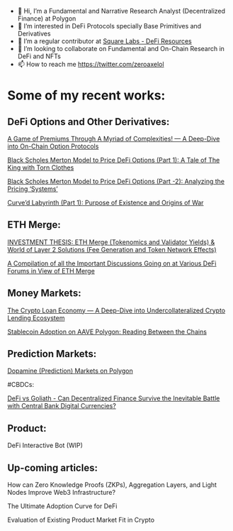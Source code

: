 - 👋 Hi, I’m a Fundamental and Narrative Research Analyst (Decentralized Finance) at Polygon
- 👀 I’m interested in DeFi Protocols specially Base Primitives and Derivatives
- 🌱 I’m a regular contributor at [Square Labs - DeFi Resources](https://github.com/Square-Labs/DeFi-Resources)
- 💞️ I’m looking to collaborate on Fundamental and On-Chain Research in DeFi and NFTs
- 📫 How to reach me https://twitter.com/zeroaxelol

# Some of my recent works:

## DeFi Options and Other Derivatives:

[A Game of Premiums Through A Myriad of Complexities! — A Deep-Dive into On-Chain Option Protocols](https://polygontech.medium.com/a-game-of-premiums-through-a-myriad-of-complexities-a-deep-dive-into-on-chain-option-protocols-d9619fe99278)

[Black Scholes Merton Model to Price DeFi Options (Part 1): A Tale of The King with Torn Clothes](https://polygontech.medium.com/black-scholes-merton-model-to-price-defi-options-part-1-a-tale-of-the-king-with-torn-clothes-dff043eadea6)

[Black Scholes Merton Model to Price DeFi Options (Part -2): Analyzing the Pricing ‘Systems’](https://polygontech.medium.com/black-scholes-merton-model-to-price-defi-options-part-2-analyzing-the-pricing-systems-62d1e8de7027)

[Curve’d Labyrinth (Part 1): Purpose of Existence and Origins of War](https://polygondefi.substack.com/p/curved-labyrinth-part-1-purpose-of)

## ETH Merge:

[INVESTMENT THESIS: ETH Merge (Tokenomics and Validator Yields) & World of Layer 2 Solutions (Fee Generation and Token Network Effects)](https://docs.google.com/presentation/d/1Z0zhQDZ9z0CtmbuPecQqHu9gvnQg6ekWHZ5SqfOrgn4/edit?usp=sharing)

[A Compilation of all the Important Discussions Going on at Various DeFi Forums in View of ETH Merge
](https://polygontech.medium.com/whats-up-with-defi-before-merge-277df1f4b9ce)

## Money Markets:

[The Crypto Loan Economy — A Deep-Dive into Undercollateralized Crypto Lending Ecosystem](https://polygontech.medium.com/the-crypto-loan-economy-d788ac794b3c)

[Stablecoin Adoption on AAVE Polygon: Reading Between the Chains](https://polygondefi.substack.com/p/stablecoins-adoption-on-aave-polygon)

## Prediction Markets:

[Dopamine (Prediction) Markets on Polygon](https://polygondefi.substack.com/p/on-screen-dopamine-markets-on-polygon)

#CBDCs:

[DeFi vs Goliath - Can Decentralized Finance Survive the Inevitable Battle with Central Bank Digital Currencies?](https://medium.com/the-polygon-blog/defi-vs-goliath-86ef4fadea81)


## Product:

DeFi Interactive Bot (WIP)

## Up-coming articles:

How can Zero Knowledge Proofs (ZKPs), Aggregation Layers, and Light Nodes Improve Web3 Infrastructure?

The Ultimate Adoption Curve for DeFi

Evaluation of Existing Product Market Fit in Crypto

<!---
zeroaxelol/zeroaxelol is a ✨ special ✨ repository because its `README.md` (this file) appears on your GitHub profile.
You can click the Preview link to take a look at your changes.
--->

